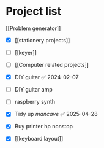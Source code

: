 # Project list

[[Problem generator]]
- [x] [[stationery projects]]
- [ ] [[keyer]]
- [ ] [[Computer related projects]]
- [x] DIY guitar ✅ 2024-02-07
- [ ] DIY guitar amp
- [ ] raspberry synth
- [x] Tidy up *mancave* ✅ 2025-04-28
- [x] Buy printer hp nonstop
- [x] [[keyboard layout]] 


